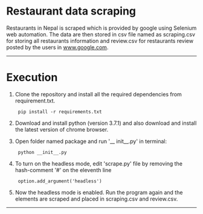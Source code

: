 # Restaurant data scraping

Restaurants in Nepal is scraped which is provided by google using Selenium web automation. The data are then stored in csv file named as scraping.csv for storing all restaurants information and review.csv for restaurants review posted by the users in www.google.com.
___
# Execution
1. Clone the repository and install all the required dependencies from requirement.txt.

        pip install -r requirements.txt

2. Download and install python (version 3.7.1) and also download and install the latest version of chrome browser.

3. Open folder named package and run '__ init__.py' in terminal:

        python __init__.py
4. To turn on the headless mode, edit 'scrape.py' file by removing the hash-comment '#' on the eleventh line  

        option.add_argument('headless')
5. Now the headless mode is enabled. Run the program again and the elements are scraped and placed in scraping.csv and review.csv.

_________________


